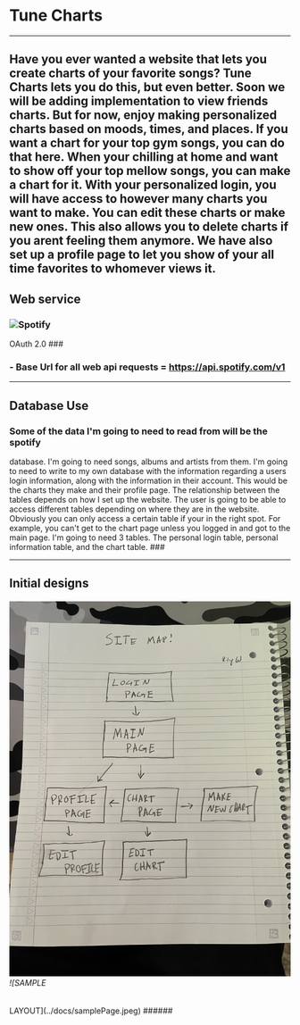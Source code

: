 # Tune Charts #

---------------
Have you ever wanted a website that lets you create charts of your 
favorite songs? Tune Charts lets you do this, but even better. Soon we 
will be adding implementation to view friends charts. But for now, enjoy 
making personalized charts based on moods, times, and places. If you want 
a chart for your top gym songs, you can do that here. When your chilling 
at home and want to show off your top mellow songs, you can make a chart 
for it. With your personalized login, you will have access to however many 
charts you want to make. You can edit these charts or make new ones. This 
also allows you to delete charts if you arent feeling them anymore. We 
have also set up a profile page to let you show of your all time favorites 
to whomever views it.
---------------

## Web service ##
### ![Spotify](https://developer.spotify.com/documentation/web-api/) 
OAuth 2.0 ###

### - Base Url for all web api requests = https://api.spotify.com/v1 ###

---------------
## Database Use ##
### Some of the data I'm going to need to read from will be the spotify 
database. I'm going to need songs, albums and artists from them. I'm going 
to need to write to my own database with the information regarding a users 
login information, along with the information in their account. This would 
be the charts they make and their profile page. The relationship between 
the tables depends on how I set up the website. The user is going to be 
able to access different tables depending on where they are in the 
website. Obviously you can only access a certain table if your in the 
right spot. For example, you can't get to the chart page unless you logged 
in and got to the main page. I'm going to need 3 tables. The personal 
login table, personal information table, and the chart table.  ###

---------------
## Initial designs ##
###### ![SITE MAP](../docs/siteLayout.jpeg) ![SAMPLE 
LAYOUT](../docs/samplePage.jpeg) ######
